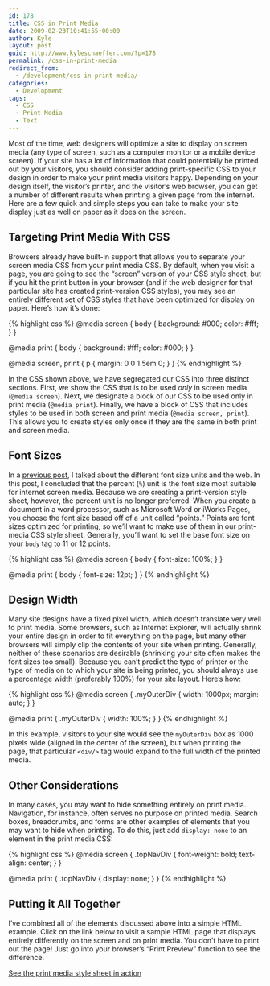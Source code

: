 ```yaml
---
id: 178
title: CSS in Print Media
date: 2009-02-23T10:41:55+00:00
author: Kyle
layout: post
guid: http://www.kyleschaeffer.com/?p=178
permalink: /css-in-print-media
redirect_from:
  - /development/css-in-print-media/
categories:
  - Development
tags:
  - CSS
  - Print Media
  - Text
---
```

Most of the time, web designers will optimize a site to display on screen media (any type of screen, such as a computer monitor or a mobile device screen). If your site has a lot of information that could potentially be printed out by your visitors, you should consider adding print-specific CSS to your design in order to make your print media visitors happy. Depending on your design itself, the visitor’s printer, and the visitor’s web browser, you can get a number of different results when printing a given page from the internet. Here are a few quick and simple steps you can take to make your site display just as well on paper as it does on the screen.

## Targeting Print Media With CSS

Browsers already have built-in support that allows you to separate your screen media CSS from your print media CSS. By default, when you visit a page, you are going to see the “screen” version of your CSS style sheet, but if you hit the print button in your browser (and if the web designer for that particular site has created print-version CSS styles), you may see an entirely different set of CSS styles that have been optimized for display on paper. Here’s how it’s done:

{% highlight css %}
@media screen {
  body {
    background: #000;
    color: #fff;
  }
}

@media print {
  body {
    background: #fff;
    color: #000;
  }
}

@media screen, print {
  p {
    margin: 0 0 1.5em 0;
  }
}
{% endhighlight %}

In the CSS shown above, we have segregated our CSS into three distinct sections. First, we show the CSS that is to be used _only_ in screen media (`@media screen`). Next, we designate a block of our CSS to be used only in print media (`@media print`). Finally, we have a block of CSS that includes styles to be used in both screen and print media (`@media screen, print`). This allows you to create styles only once if they are the same in both print and screen media.

## Font Sizes

In a [previous post](/css-font-size-em-vs-px-vs-pt-vs-percent), I talked about the different font size units and the web. In this post, I concluded that the percent (`%`) unit is the font size most suitable for internet screen media. Because we are creating a print-version style sheet, however, the percent unit is no longer preferred. When you create a document in a word processor, such as Microsoft Word or iWorks Pages, you choose the font size based off of a unit called “points.” Points are font sizes optimized for printing, so we’ll want to make use of them in our print-media CSS style sheet. Generally, you’ll want to set the base font size on your `body` tag to 11 or 12 points.

{% highlight css %}
@media screen {
  body {
    font-size: 100%;
  }
}

@media print {
  body {
    font-size: 12pt;
  }
}
{% endhighlight %}

## Design Width

Many site designs have a fixed pixel width, which doesn’t translate very well to print media. Some browsers, such as Internet Explorer, will actually shrink your entire design in order to fit everything on the page, but many other browsers will simply clip the contents of your site when printing. Generally, neither of these scenarios are desirable (shrinking your site often makes the font sizes too small). Because you can’t predict the type of printer or the type of media on to which your site is being printed, you should always use a percentage width (preferably 100%) for your site layout. Here’s how:

{% highlight css %}
@media screen {
  .myOuterDiv {
    width: 1000px;
    margin: auto;
  }
}

@media print {
  .myOuterDiv {
    width: 100%;
  }
}
{% endhighlight %}

In this example, visitors to your site would see the `myOuterDiv` box as 1000 pixels wide (aligned in the center of the screen), but when printing the page, that particular `<div/>` tag would expand to the full width of the printed media.

## Other Considerations

In many cases, you may want to hide something entirely on print media. Navigation, for instance, often serves no purpose on printed media. Search boxes, breadcrumbs, and forms are other examples of elements that you may want to hide when printing. To do this, just add `display: none` to an element in the print media CSS:

{% highlight css %}
@media screen {
  .topNavDiv {
    font-weight: bold;
    text-align: center;
  }
}

@media print {
  .topNavDiv {
    display: none;
  }
}
{% endhighlight %}

## Putting it All Together

I’ve combined all of the elements discussed above into a simple HTML example. Click on the link below to visit a sample HTML page that displays entirely differently on the screen and on print media. You don’t have to print out the page! Just go into your browser’s “Print Preview” function to see the difference.

[See the print media style sheet in action](/printmedia)
